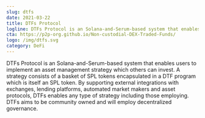 ```yaml
---
slug: dtfs
date: 2021-03-22
title: DTFs Protocol
logline: DTFs Protocol is an Solana-and-Serum-based system that enables users to implement an asset management strategy which others can invest.
cta: https://p2p-org.github.io/Non-custodial-DEX-Traded-Funds/
logo: /img/dtfs.svg
category: DeFi
---
```


DTFs Protocol is an Solana-and-Serum-based system that enables users to implement an asset management strategy which others can invest. A strategy consists of a basket of SPL tokens encapsulated in a DTF program which is itself an SPL token. By supporting external integrations with exchanges, lending platforms, automated market makers and asset protocols, DTFs enables any type of strategy including those employing. DTFs aims to be community owned and will employ decentralized governance.
